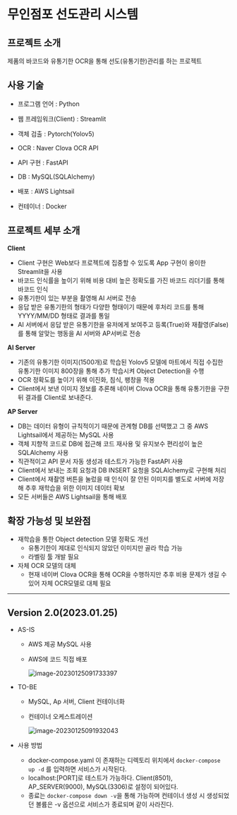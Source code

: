 # 무인점포 선도관리 시스템



## 프로젝트 소개

제품의 바코드와 유통기한 OCR을 통해 선도(유통기한)관리를 하는 프로젝트



## 사용 기술

* 프로그램 언어 : Python

* 웹 프레임워크(Client) : Streamlit

* 객체 검출 : Pytorch(Yolov5)

* OCR : Naver Clova OCR API

* API 구현 :  FastAPI

* DB : MySQL(SQLAlchemy)

* 배포 : AWS Lightsail

* 컨테이너 : Docker

  

## 프로젝트 세부 소개

**Client**

* Client 구현은 Web보다 프로젝트에 집중할 수 있도록 App 구현이 용이한 Streamlit을 사용
* 바코드 인식률을 높이기 위해 비용 대비 높은 정확도를 가진 바코드 리더기를 통해 바코드 인식 
* 유통기한이 있는 부분을 촬영해 AI 서버로 전송
* 응답 받은 유통기한의 형태가 다양한 형태이기 때문에 후처리 코드를 통해 YYYY/MM/DD 형태로 결과를 통일
* AI 서버에서 응답 받은 유통기한을 유저에게 보여주고 등록(True)와 재촬영(False)를 통해 알맞는 행동을 AI 서버와 AP서버로 전송

**AI Server**

* 기존의 유통기한 이미지(1500개)로 학습된 Yolov5 모델에 마트에서 직접 수집한 유통기한 이미지 800장을 통해 추가 학습시켜 Object Detection을 수행
* OCR 정확도를 높이기 위해 이진화, 침식, 팽창을 적용
* Client에서 보낸 이미지 정보를 추론해 네이버 Clova OCR을 통해 유통기한을 구한 뒤 결과를 Client로 보내준다. 

**AP Server**

* DB는 데이터 유형이 규칙적이기 때문에 관계형 DB를 선택했고 그 중 AWS Lightsail에서 제공하는 MySQL 사용
* 객체 지향적 코드로 DB에 접근해 코드 재사용 및 유지보수 편리성이 높은 SQLAlchemy 사용
* 직관적이고 API 문서 자동 생성과 테스트가 가능한 FastAPI 사용
* Client에서 보내는 조회 요청과 DB INSERT 요청을 SQLAlchemy로 구현해 처리
* Client에서 재촬영 버튼을 눌렀을 때 인식이 잘 안된 이미지를 별도로 서버에 저장해 추후 재학습을 위한 이미지 데이터 확보
* 모든 서버들은 AWS Lightsail을 통해 배포



## 확장 가능성 및 보완점

* 재학습을 통한 Object detection 모델 정확도 개선
  * 유통기한이 제대로 인식되지 않았던 이미지만 골라 학습 가능
  * 라벨링 툴 개발 필요
* 자체 OCR 모델의 대체
  * 현재 네이버 Clova OCR을 통해 OCR을 수행하지만 추후 비용 문제가 생길 수 있어 자체 OCR모델로 대체 필요



---

## Version 2.0(2023.01.25)

* AS-IS

  * AWS 제공 MySQL 사용

  * AWS에 코드 직접 배포

    ![image-20230125091733397](C:\Users\meteo\AppData\Roaming\Typora\typora-user-images\image-20230125091733397.png)

* TO-BE

  * MySQL, Ap 서버, Client 컨테이너화

  * 컨테이너 오케스트레이션

    ![image-20230125091932043](C:\Users\meteo\AppData\Roaming\Typora\typora-user-images\image-20230125091932043.png)

* 사용 방법
  * docker-compose.yaml 이 존재하는 디렉토리 위치에서 `docker-compose up -d` 를 입력하면 서비스가 시작된다.
  * localhost:[PORT]로 테스트가 가능하다. Client(8501), AP_SERVER(9000), MySQL(3306)로 설정이 되어있다.
  * 종료는 `docker-compose down -v`을 통해 가능하며 컨테이너 생성 시 생성되었던 볼륨은 -v 옵션으로 서비스가 종료되며 같이 사라진다. 

